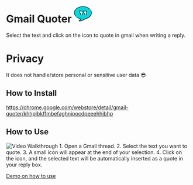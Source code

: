 # Gmail Quoter ![Icon](images/quotes-48.png)

Select the text and click on the icon to quote in gmail when writing a reply.

# Privacy

It does not handle/store personal or sensitive user data :sunglasses:

## How to Install
https://chrome.google.com/webstore/detail/gmail-quoter/khhplbkffmbefaghnjpocdpeeehhibhp

## How to Use
<img src='https://i.imgur.com/EQCSsWJ.gif' title='Video Walkthrough' width='200' alt='Video Walkthrough' />
1. Open a Gmail thread.
2. Select the text you want to quote.
3. A small icon will appear at the end of your selection.
4. Click on the icon, and the selected text will be automatically inserted as a quote in your reply box.

[Demo on how to use](https://youtu.be/HXXzd3Z3uqE)
